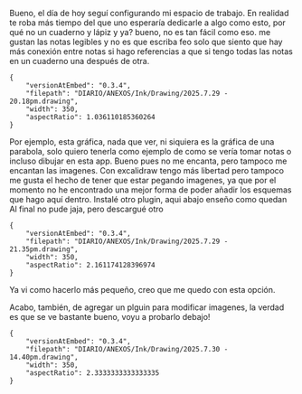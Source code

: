 Bueno, el día de hoy seguí configurando mi espacio de trabajo. En realidad te roba más tiempo del que uno esperaría dedicarle a algo como esto, por qué no un cuaderno y lápiz y ya? bueno, no es tan fácil como eso. me gustan las notas legibles y no es que escriba feo solo que siento que hay más conexión entre notas si hago referencias a que si tengo todas las notas en un cuaderno una después de otra.

```handdrawn-ink
{
	"versionAtEmbed": "0.3.4",
	"filepath": "DIARIO/ANEXOS/Ink/Drawing/2025.7.29 - 20.18pm.drawing",
	"width": 350,
	"aspectRatio": 1.036110185360264
}
```
Por ejemplo, esta gráfica, nada que ver, ni siquiera es la gráfica de una parabola, solo quiero tenerla como ejemplo de como se vería tomar notas o incluso dibujar en esta app. Bueno pues no me encanta, pero tampoco me encantan las imagenes. 
Con excalidraw tengo más libertad pero tampoco me gusta el hecho de tener que estar pegando imagenes, ya que por el momento no he encontrado una mejor forma de poder añadir los esquemas que hago aquí dentro.
Instalé otro plugin, aqui abajo enseño como quedan 
Al final no pude jaja, pero descargué otro

```handdrawn-ink
{
	"versionAtEmbed": "0.3.4",
	"filepath": "DIARIO/ANEXOS/Ink/Drawing/2025.7.29 - 21.35pm.drawing",
	"width": 350,
	"aspectRatio": 2.161174128396974
}
```

Ya vi como hacerlo más pequeño, creo que me quedo con esta opción.


Acabo, también, de agregar un plguin para modificar imagenes, la verdad es que se ve bastante bueno, voyu a probarlo debajo!


```handdrawn-ink
{
	"versionAtEmbed": "0.3.4",
	"filepath": "DIARIO/ANEXOS/Ink/Drawing/2025.7.30 - 14.40pm.drawing",
	"width": 350,
	"aspectRatio": 2.3333333333333335
}
```
